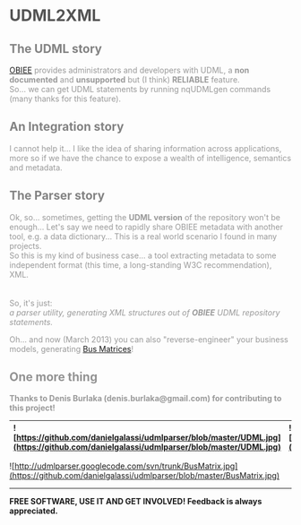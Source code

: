 # <font color='#545454'>UDML2XML</font> #



## <font color='#838383'>The UDML story</font> ##
<font color='#999999'>
<a href='http://www.oracle.com/us/solutions/business-analytics/business-intelligence/enterprise-edition/overview/index.html'>OBIEE</a> provides administrators and developers with UDML, a <b>non documented</b> and <b>unsupported</b> but (I think) <b>RELIABLE</b> feature.<br>
So... we can get UDML statements by running nqUDMLgen commands (many thanks for this feature).<br>
</font>


## <font color='#838383'>An Integration story</font> ##
<font color='#999999'>
I cannot help it... I like the idea of sharing information across applications, more so if we have the chance to expose a wealth of intelligence, semantics and metadata.<br>
</font>


## <font color='#838383'>The Parser story</font> ##
<font color='#999999'>
Ok, so... sometimes, getting the <b>UDML version</b> of the repository won't be enough... Let's say we need to rapidly share OBIEE metadata with another tool, e.g. a data dictionary... This is a real world scenario I found in many projects.<br>
So this is my kind of business case... a tool extracting metadata to some independent format (this time, a long-standing W3C recommendation), XML.<br>
<br>
<br>
So, it's just:<br>
<i>a parser utility, generating XML structures out of <b>OBIEE</b> UDML repository statements.</i>

Oh... and now (March 2013) you can also "reverse-engineer" your business models, generating <a href='http://code.google.com/p/udmlparser/wiki/NewFeatures'>Bus Matrices</a>!<br>
</font>


## <font color='#939393'>One more thing</font> ##
<font color='#999999'>
<b>Thanks to Denis Burlaka (denis.burlaka@gmail.com) for contributing to this project!</b>
</font>


|![https://github.com/danielgalassi/udmlparser/blob/master/UDML.jpg](https://github.com/danielgalassi/udmlparser/blob/master/UDML.jpg)|![https://github.com/danielgalassi/udmlparser/blob/master/XML.jpg](https://github.com/danielgalassi/udmlparser/blob/master/XML.jpg)|
|:----------------------------------------------------------------------------------------------------------|:--------------------------------------------------------------------------------------------------------|

![http://udmlparser.googlecode.com/svn/trunk/BusMatrix.jpg](https://github.com/danielgalassi/udmlparser/blob/master/BusMatrix.jpg)


---

**FREE SOFTWARE, USE IT AND GET INVOLVED! Feedback is always appreciated.**
